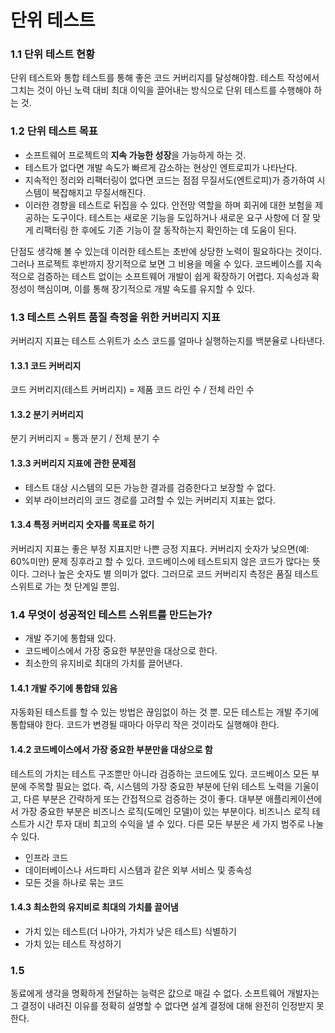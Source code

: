 # 단위 테스트

### 1.1 단위 테스트 현황

단위 테스트와 통합 테스트를 통해 좋은 코드 커버리지를 달성해야함. 테스트 작성에서 그치는 것이 아닌 노력 대비 최대 이익을 끌어내는 방식으로 단위 테스트를 수행해야 하는 것.

### 1.2 단위 테스트 목표

- 소프트웨어 프로젝트의 **지속 가능한 성장**을 가능하게 하는 것.
- 테스트가 없다면 개발 속도가 빠르게 감소하는 현상인 엔트로피가 나타난다.
- 지속적인 정리와 리팩터링이 없다면 코드는 점점 무질서도(엔트로피)가 증가하여 시스템이 복잡해지고 무질서해진다.
- 이러한 경향을 테스트로 뒤집을 수 있다. 안전망 역할을 하며 회귀에 대한 보험을 제공하는 도구이다. 테스트는 새로운 기능을 도입하거나 새로운 요구 사항에 더 잘 맞게 리팩터링 한 후에도 기존 기능이 잘 동작하는지
  확인하는 데 도움이 된다.

단점도 생각해 볼 수 있는데 이러한 테스트는 초반에 상당한 노력이 필요하다는 것이다. 그러나 프로젝트 후반까지 장기적으로 보면 그 비용을 메울 수 있다. 코드베이스를 지속적으로 검증하는 테스트 없이는 소프트웨어
개발이 쉽게 확장하기 어렵다. 지속성과 확정성이 핵심이며, 이를 통해 장기적으로 개발 속도를 유지할 수 있다.

### 1.3 테스트 스위트 품질 측정을 위한 커버리지 지표

커버리지 지표는 테스트 스위트가 소스 코드를 얼마나 실행하는지를 백분율로 나타낸다.

#### 1.3.1 코드 커버리지

코드 커버리지(테스트 커버리지) = 제품 코드 라인 수 / 전체 라인 수

#### 1.3.2 분기 커버리지

분기 커버리지 = 통과 분기 / 전체 분기 수

#### 1.3.3 커버리지 지표에 관한 문제점

- 테스트 대상 시스템의 모든 가능한 결과를 검증한다고 보장할 수 없다.
- 외부 라이브러리의 코드 경로를 고려할 수 있는 커버리지 지표는 없다.

#### 1.3.4 특정 커버리지 숫자를 목표로 하기

커버리지 지표는 좋은 부정 지표지만 나쁜 긍정 지표다. 커버리지 숫자가 낮으면(예: 60%미만) 문제 징후라고 할 수 있다. 코드베이스에 테스트되지 않은 코드가 많다는 뜻이다. 그러나 높은 숫자도 별 의미가 없다.
그러므로 코드 커버리지 측정은 품질 테스트 스위트로 가는 첫 단계일 뿐임.

### 1.4 무엇이 성공적인 테스트 스위트를 만드는가?

- 개발 주기에 통합돼 있다.
- 코드베이스에서 가장 중요한 부분만을 대상으로 한다.
- 최소한의 유지비로 최대의 가치를 끌어낸다.

#### 1.4.1 개발 주기에 통합돼 있음

자동화된 테스트를 할 수 있는 방법은 끊임없이 하는 것 뿐. 모든 테스트는 개발 주기에 통합돼야 한다. 코드가 변경될 때마다 아무리 작은 것이라도 실행해야 한다.

#### 1.4.2 코드베이스에서 가장 중요한 부분만을 대상으로 함

테스트의 가치는 테스트 구조뿐만 아니라 검증하는 코드에도 있다. 코드베이스 모든 부분에 주목할 필요는 없다. 즉, 시스템의 가장 중요한 부분에 단위 테스트 노력을 기울이고, 다른 부분은 간략하게 또는 간접적으로
검증하는 것이 좋다. 대부분 애플리케이션에서 가장 중요한 부분은 비즈니스 로직(도메인 모델)이 있는 부분이다. 비즈니스 로직 테스트가 시간 투자 대비 최고의 수익을 낼 수 있다.
다른 모든 부분은 세 가지 범주로 나눌 수 있다.

- 인프라 코드
- 데이터베이스나 서드파티 시스템과 같은 외부 서비스 및 종속성
- 모든 것을 하나로 묶는 코드

#### 1.4.3 최소한의 유지비로 최대의 가치를 끌어냄

- 가치 있는 테스트(더 나아가, 가치가 낮은 테스트) 식별하기
- 가치 있는 테스트 작성하기

### 1.5

동료에게 생각을 명확하게 전달하는 능력은 값으로 매길 수 없다. 소프트웨어 개발자는 그 결정이 내려진 이유를 정확히 설명할 수 없다면 설계 결정에 대해 완전히 인정받지 못한다.
